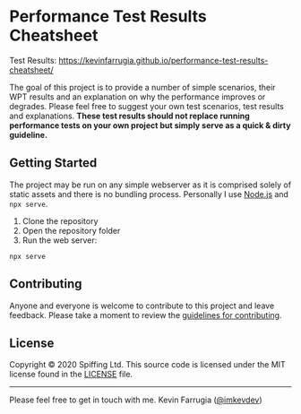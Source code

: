 # Performance Test Results Cheatsheet

Test Results: https://kevinfarrugia.github.io/performance-test-results-cheatsheet/

The goal of this project is to provide a number of simple scenarios, their WPT results and an explanation on why the performance improves or degrades. Please feel free to suggest your own test scenarios, test results and explanations. **These test results should not replace running performance tests on your own project but simply serve as a quick & dirty guideline.**

## Getting Started
The project may be run on any simple webserver as it is comprised solely of static assets and there is no bundling process. Personally I use [Node.js](https://nodejs.org/en/) and `npx serve`.

1. Clone the repository
2. Open the repository folder
3. Run the web server:
```
npx serve
```

## Contributing

Anyone and everyone is welcome to contribute to this project and leave feedback. Please take a moment to review the [guidelines for contributing](contributing.md).

## License 

Copyright © 2020 Spiffing Ltd. This source code is licensed under the MIT license found in the [LICENSE](LICENSE) file.

---

Please feel free to get in touch with me. Kevin Farrugia ([@imkevdev](https://twitter.com/imkevdev))
